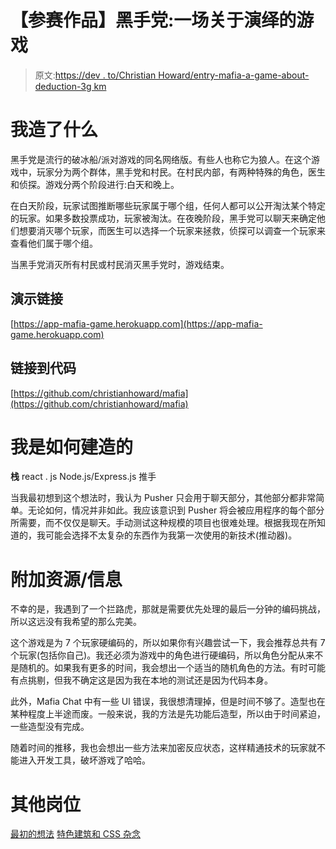 # 【参赛作品】黑手党:一场关于演绎的游戏

> 原文:[https://dev . to/Christian Howard/entry-mafia-a-game-about-deduction-3g km](https://dev.to/christianhoward/entry-mafia-a-game-about-deduction-3gkm)

# [](#what-i-built)我造了什么

黑手党是流行的破冰船/派对游戏的同名网络版。有些人也称它为狼人。在这个游戏中，玩家分为两个群体，黑手党和村民。在村民内部，有两种特殊的角色，医生和侦探。游戏分两个阶段进行:白天和晚上。

在白天阶段，玩家试图推断哪些玩家属于哪个组，任何人都可以公开淘汰某个特定的玩家。如果多数投票成功，玩家被淘汰。在夜晚阶段，黑手党可以聊天来确定他们想要消灭哪个玩家，而医生可以选择一个玩家来拯救，侦探可以调查一个玩家来查看他们属于哪个组。

当黑手党消灭所有村民或村民消灭黑手党时，游戏结束。

## [](#demo-link)演示链接

[https://app-mafia-game.herokuapp.com](https://app-mafia-game.herokuapp.com)

## [](#link-to-code)链接到代码

[https://github.com/christianhoward/mafia](https://github.com/christianhoward/mafia)

# [](#how-i-built-it)我是如何建造的

**栈**
react . js
Node.js/Express.js
推手

当我最初想到这个想法时，我认为 Pusher 只会用于聊天部分，其他部分都非常简单。无论如何，情况并非如此。我应该意识到 Pusher 将会被应用程序的每个部分所需要，而不仅仅是聊天。手动测试这种规模的项目也很难处理。根据我现在所知道的，我可能会选择不太复杂的东西作为我第一次使用的新技术(推动器)。

# [](#additional-resourcesinfo)附加资源/信息

不幸的是，我遇到了一个拦路虎，那就是需要优先处理的最后一分钟的编码挑战，所以这远没有我希望的那么完美。

这个游戏是为 7 个玩家硬编码的，所以如果你有兴趣尝试一下，我会推荐总共有 7 个玩家(包括你自己)。我还必须为游戏中的角色进行硬编码，所以角色分配从来不是随机的。如果我有更多的时间，我会想出一个适当的随机角色的方法。有时可能有点挑剔，但我不确定这是因为我在本地的测试还是因为代码本身。

此外，Mafia Chat 中有一些 UI 错误，我很想清理掉，但是时间不够了。造型也在某种程度上半途而废。一般来说，我的方法是先功能后造型，所以由于时间紧迫，一些造型没有完成。

随着时间的推移，我也会想出一些方法来加密反应状态，这样精通技术的玩家就不能进入开发工具，破坏游戏了哈哈。

# [](#other-posts)其他岗位

[最初的想法](https://dev.to/christianhoward/mafia-initial-thoughts-and-moving-forward--3a1o)
[特色建筑和 CSS 杂念](https://dev.to/christianhoward/mafia-feature-building-and-css-distractions-3cm)